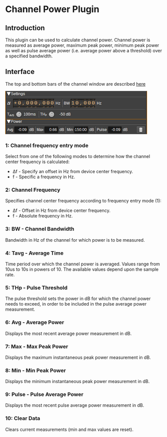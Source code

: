 ﻿<h1>Channel Power Plugin</h1>

<h2>Introduction</h2>

This plugin can be used to calculate channel power. Channel power is measured as average power, maximum peak power, minimum peak power as well as pulse average power (i.e. average power above a threshold) over a specified bandwidth.

<h2>Interface</h2>

The top and bottom bars of the channel window are described [here](../../../sdrgui/channel/readme.md)

![Channel power plugin GUI](../../../doc/img/ChannelPower_plugin_settings.png)

<h3>1: Channel frequency entry mode</h3>

Select from one of the following modes to determine how the channel center frequency is calculated:

* Δf - Specify an offset in Hz from device center frequency.
* f - Specific a frequency in Hz.

<h3>2: Channel Frequency</h3>

Specifies channel center frequency according to frequency entry mode (1):

* Δf - Offset in Hz from device center frequency.
* f - Absolute frequency in Hz.

<h3>3: BW - Channel Bandwidth</h3>

Bandwidth in Hz of the channel for which power is to be measured.

<h3>4: Tavg - Average Time</h3>

Time period over which the channel power is averaged. Values range from 10us to 10s in powers of 10. The available values depend upon the sample rate.

<h3>5: THp - Pulse Threshold</h3>

The pulse threshold sets the power in dB for which the channel power needs to exceed, in order to be included in the pulse average power measurement.

<h3>6: Avg - Average Power</h3>

Displays the most recent average power measurement in dB.

<h3>7: Max - Max Peak Power</h3>

Displays the maximum instantaneous peak power measurement in dB.

<h3>8: Min - Min Peak Power</h3>

Displays the minimum instantaneous peak power measurement in dB.

<h3>9: Pulse - Pulse Average Power</h3>

Displays the most recent pulse average power measurement in dB.

<h3>10: Clear Data</h3>

Clears current measurements (min and max values are reset).
